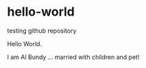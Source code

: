 # hello-world
testing github repository

Hello World.

I am Al Bundy ... married with children and pet!

